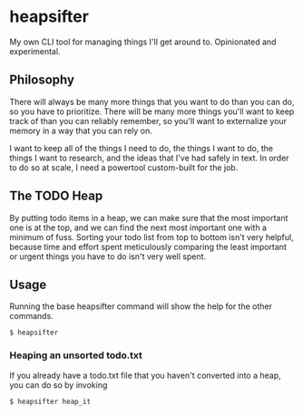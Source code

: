 # heapsifter
My own CLI tool for managing things I'll get around to. Opinionated and experimental.

## Philosophy

There will always be many more things that you want to do than you can do, so you have to prioritize. There will be many more things you'll want to keep track of than you can reliably remember, so you'll want to externalize your memory in a way that you can rely on. 

I want to keep all of the things I need to do, the things I want to do, the things I want to research, and the ideas that I've had safely in text. In order to do so at scale, I need a powertool custom-built for the job. 

## The TODO Heap

By putting todo items in a heap, we can make sure that the most important one is at the top, and we can find the next most important one with a minimum of fuss. Sorting your todo list from top to bottom isn't very helpful, because time and effort spent meticulously comparing the least important or urgent things you have to do isn't very well spent.

## Usage

Running the base heapsifter command will show the help for the other commands.

`$ heapsifter` 

### Heaping an unsorted todo.txt

If you already have a todo.txt file that you haven't converted into a heap, you can do so by invoking

`$ heapsifter heap_it`
